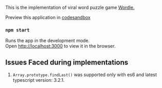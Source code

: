 This is the implementation of viral word puzzle game [Wordle.](https://www.nytimes.com/games/wordle/index.html)

Preview this application in [codesandbox](https://codesandbox.io/embed/github/srinivasramasamy/wordle/tree/master/?fontsize=14&hidenavigation=1&theme=dark&view=preview)

### `npm start`

Runs the app in the development mode.\
Open [http://localhost:3000](http://localhost:3000) to view it in the browser.

## Issues Faced during implementations

1. `Array.prototype.findLast()` was supported only with es6 and latest typescript version: 3.2.1.
